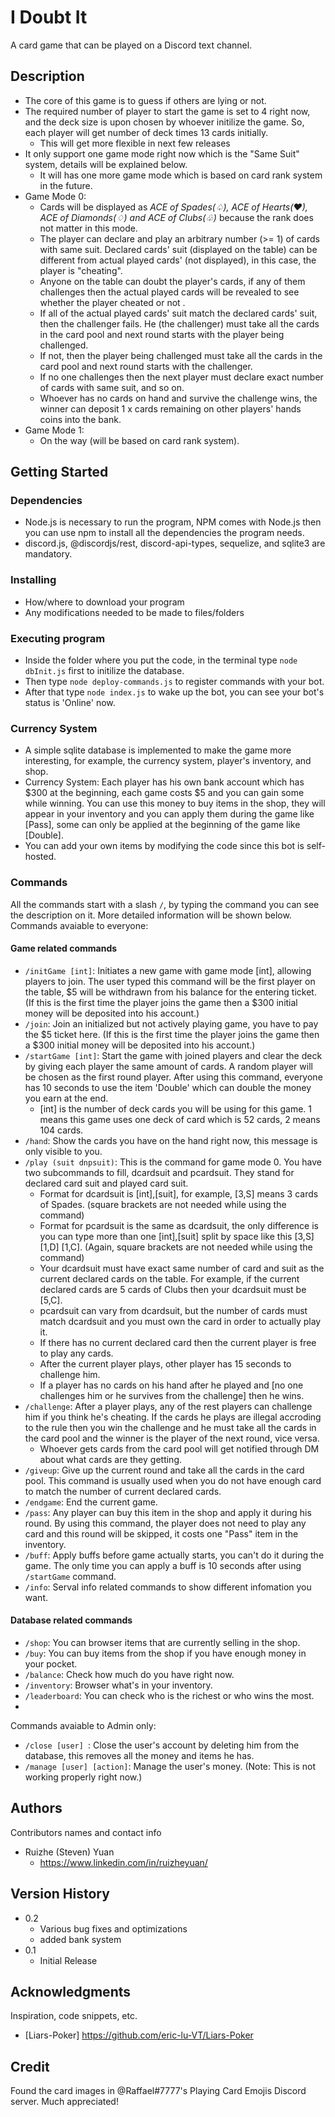 # I Doubt It

A card game that can be played on a Discord text channel.

## Description

- The core of this game is to guess if others are lying or not.
- The required number of player to start the game is set to 4 right now, and the deck size is upon chosen by whoever initilize the game. So, each player will get number of deck times 13 cards initially.
   - This will get more flexible in next few releases
- It only support one game mode right now which is the "Same Suit" system, details will be explained below.
   - It will has one more game mode which is based on card rank system in the future.
- Game Mode 0:
   - Cards will be displayed as _ACE of Spades(♤), ACE of Hearts(♥), ACE of Diamonds(♢) and ACE of Clubs(♧)_ because the rank does not matter in this mode.
   - The player can declare and play an arbitrary number (>= 1) of cards with same suit. Declared cards' suit (displayed on the table) can be different from actual played cards' (not displayed), in this case, the player is "cheating".
   - Anyone on the table can doubt the player's cards, if any of them challenges then the actual played cards will be revealed to see whether the player cheated or not .
   - If all of the actual played cards' suit match the declared cards' suit, then the challenger fails. He (the challenger) must take all the cards in the card pool and next round starts with the player being challenged.
   - If not, then the player being challenged must take all the cards in the card pool and next round starts with the challenger.
   - If no one challenges then the next player must declare exact number of cards with same suit, and so on.
   - Whoever has no cards on hand and survive the challenge wins, the winner can deposit 1 x cards remaining on other players' hands coins into the bank.
- Game Mode 1:
   - On the way (will be based on card rank system).

## Getting Started

### Dependencies

* Node.js is necessary to run the program, NPM comes with Node.js then you can use npm to install all the dependencies the program needs.
* discord.js, @discordjs/rest, discord-api-types, sequelize, and sqlite3 are mandatory.

### Installing

* How/where to download your program
* Any modifications needed to be made to files/folders

### Executing program
- Inside the folder where you put the code, in the terminal type ```node dbInit.js``` first to initilize the database. 
- Then type ```node deploy-commands.js``` to register commands with your bot. 
- After that type ```node index.js``` to wake up the bot, you can see your bot's status is 'Online' now.

### Currency System
- A simple sqlite database is implemented to make the game more interesting, for example, the currency system, player's inventory, and shop.
- Currency System: Each player has his own bank account which has $300 at the beginning, each game costs $5 and you can gain some while winning. You can use this money to buy items in the shop, they will appear in your inventory and you can apply them during the game like [Pass], some can only be applied at the beginning of the game like [Double].
- You can add your own items by modifying the code since this bot is self-hosted.
### Commands
All the commands start with a slash ```/```, by typing the command you can see the description on it. More detailed information will be shown below. </br>
Commands avaiable to everyone:
#### Game related commands
- ```/initGame [int]```: Initiates a new game with game mode [int], allowing players to join. The user typed this command will be the first player on the table, $5 will be withdrawn from his balance for the entering ticket. (If this is the first time the player joins the game then a $300 initial money will be deposited into his account.)
- ```/join```: Join an initialized but not actively playing game, you have to pay the $5 ticket here. (If this is the first time the player joins the game then a $300 initial money will be deposited into his account.)
- ```/startGame [int]```: Start the game with joined players and clear the deck by giving each player the same amount of cards. A random player will be chosen as the first round player. After using this command, everyone has 10 seconds to use the item 'Double' which can double the money you earn at the end.
   - [int] is the number of deck cards you will be using for this game. 1 means this game uses one deck of card which is 52 cards, 2 means 104 cards.
- ```/hand```: Show the cards you have on the hand right now, this message is only visible to you.
- ```/play (suit dnpsuit)```: This is the command for game mode 0. You have two subcommands to fill, dcardsuit and pcardsuit. They stand for declared card suit and played card suit.
   - Format for dcardsuit is [int],[suit], for example, [3,S] means 3 cards of Spades. (square brackets are not needed while using the command)
   - Format for pcardsuit is the same as dcardsuit, the only difference is you can type more than one [int],[suit] split by space like this [3,S] [1,D] [1,C]. (Again, square brackets are not needed while using the command)
   - Your dcardsuit must have exact same number of card and suit as the current declared cards on the table. For example, if the current declared cards are 5 cards of Clubs then your dcardsuit must be [5,C].
   - pcardsuit can vary from dcardsuit, but the number of cards must match dcardsuit and you must own the card in order to actually play it.
   - If there has no current declared card then the current player is free to play any cards.
   - After the current player plays, other player has 15 seconds to challenge him.
   - If a player has no cards on his hand after he played and [no one challenges him or he survives from the challenge] then he wins.
- ```/challenge```: After a player plays, any of the rest players can challenge him if you think he's cheating. If the cards he plays are illegal accroding to the rule then you win the challenge and he must take all the cards in the card pool and the winner is the player of the next round, vice versa.
   - Whoever gets cards from the card pool will get notified through DM about what cards are they getting.
- ```/giveup```: Give up the current round and take all the cards in the card pool. This command is usually used when you do not have enough card to match the number of current declared cards.
- ```/endgame```: End the current game.
- ```/pass```: Any player can buy this item in the shop and apply it during his round. By using this command, the player does not need to play any card and this round will be skipped, it costs one "Pass" item in the inventory.
- ```/buff```: Apply buffs before game actually starts, you can't do it during the game. The only time you can apply a buff is 10 seconds after using ```/startGame``` command.
- ```/info```: Serval info related commands to show different infomation you want.
#### Database related commands
- ```/shop```: You can browser items that are currently selling in the shop.
- ```/buy```: You can buy items from the shop if you have enough money in your pocket.
- ```/balance```: Check how much do you have right now.
- ```/inventory```: Browser what's in your inventory.
- ```/leaderboard```: You can check who is the richest or who wins the most.
- 
Commands avaiable to Admin only:
- ```/close [user] ```: Close the user's account by deleting him from the database, this removes all the money and items he has.
- ```/manage [user] [action]```: Manage the user's money. (Note: This is not working properly right now.)

## Authors

Contributors names and contact info

- Ruizhe (Steven) Yuan 
   - https://www.linkedin.com/in/ruizheyuan/

## Version History

* 0.2
    * Various bug fixes and optimizations
    * added bank system
* 0.1
    * Initial Release


## Acknowledgments

Inspiration, code snippets, etc.
* [Liars-Poker] https://github.com/eric-lu-VT/Liars-Poker

## Credit
Found the card images in @Raffael#7777's Playing Card Emojis Discord server. Much appreciated!

